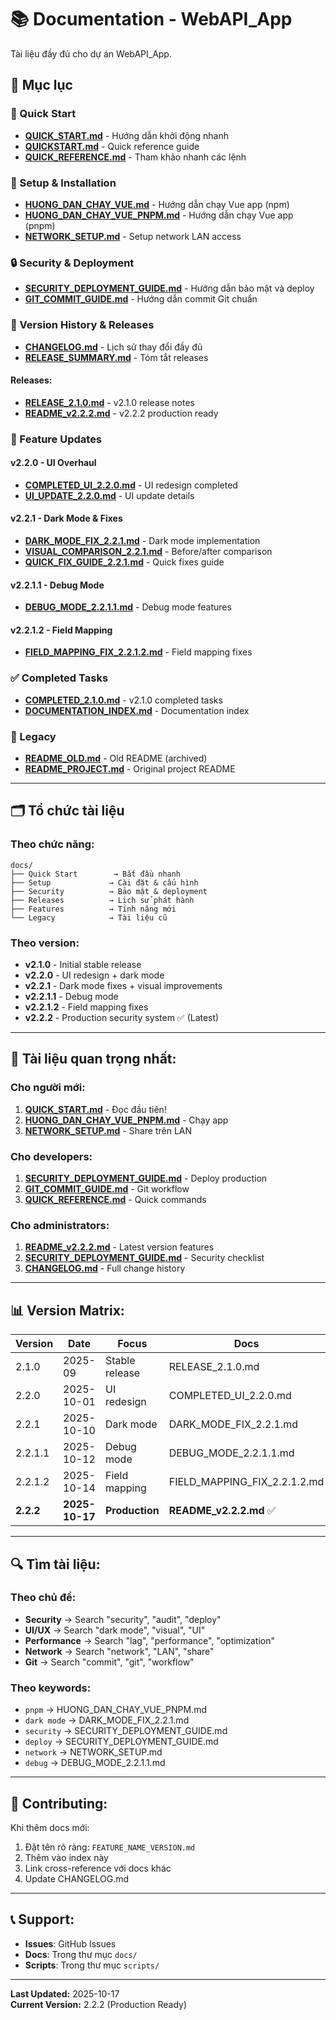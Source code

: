 # 📚 Documentation - WebAPI_App

Tài liệu đầy đủ cho dự án WebAPI_App.

## 📖 Mục lục

### 🚀 Quick Start

- **[QUICK_START.md](./QUICK_START.md)** - Hướng dẫn khởi động nhanh
- **[QUICKSTART.md](./QUICKSTART.md)** - Quick reference guide
- **[QUICK_REFERENCE.md](./QUICK_REFERENCE.md)** - Tham khảo nhanh các lệnh

### 🎯 Setup & Installation

- **[HUONG_DAN_CHAY_VUE.md](./HUONG_DAN_CHAY_VUE.md)** - Hướng dẫn chạy Vue app (npm)
- **[HUONG_DAN_CHAY_VUE_PNPM.md](./HUONG_DAN_CHAY_VUE_PNPM.md)** - Hướng dẫn chạy Vue app (pnpm)
- **[NETWORK_SETUP.md](./NETWORK_SETUP.md)** - Setup network LAN access

### 🔒 Security & Deployment

- **[SECURITY_DEPLOYMENT_GUIDE.md](./SECURITY_DEPLOYMENT_GUIDE.md)** - Hướng dẫn bảo mật và deploy
- **[GIT_COMMIT_GUIDE.md](./GIT_COMMIT_GUIDE.md)** - Hướng dẫn commit Git chuẩn

### 📝 Version History & Releases

- **[CHANGELOG.md](./CHANGELOG.md)** - Lịch sử thay đổi đầy đủ
- **[RELEASE_SUMMARY.md](./RELEASE_SUMMARY.md)** - Tóm tắt releases

#### Releases:

- **[RELEASE_2.1.0.md](./RELEASE_2.1.0.md)** - v2.1.0 release notes
- **[README_v2.2.2.md](./README_v2.2.2.md)** - v2.2.2 production ready

### 🎨 Feature Updates

#### v2.2.0 - UI Overhaul

- **[COMPLETED_UI_2.2.0.md](./COMPLETED_UI_2.2.0.md)** - UI redesign completed
- **[UI_UPDATE_2.2.0.md](./UI_UPDATE_2.2.0.md)** - UI update details

#### v2.2.1 - Dark Mode & Fixes

- **[DARK_MODE_FIX_2.2.1.md](./DARK_MODE_FIX_2.2.1.md)** - Dark mode implementation
- **[VISUAL_COMPARISON_2.2.1.md](./VISUAL_COMPARISON_2.2.1.md)** - Before/after comparison
- **[QUICK_FIX_GUIDE_2.2.1.md](./QUICK_FIX_GUIDE_2.2.1.md)** - Quick fixes guide

#### v2.2.1.1 - Debug Mode

- **[DEBUG_MODE_2.2.1.1.md](./DEBUG_MODE_2.2.1.1.md)** - Debug mode features

#### v2.2.1.2 - Field Mapping

- **[FIELD_MAPPING_FIX_2.2.1.2.md](./FIELD_MAPPING_FIX_2.2.1.2.md)** - Field mapping fixes

### ✅ Completed Tasks

- **[COMPLETED_2.1.0.md](./COMPLETED_2.1.0.md)** - v2.1.0 completed tasks
- **[DOCUMENTATION_INDEX.md](./DOCUMENTATION_INDEX.md)** - Documentation index

### 📜 Legacy

- **[README_OLD.md](./README_OLD.md)** - Old README (archived)
- **[README_PROJECT.md](./README_PROJECT.md)** - Original project README

---

## 🗂️ Tổ chức tài liệu

### Theo chức năng:

```
docs/
├── Quick Start        → Bắt đầu nhanh
├── Setup             → Cài đặt & cấu hình
├── Security          → Bảo mật & deployment
├── Releases          → Lịch sử phát hành
├── Features          → Tính năng mới
└── Legacy            → Tài liệu cũ
```

### Theo version:

- **v2.1.0** - Initial stable release
- **v2.2.0** - UI redesign + dark mode
- **v2.2.1** - Dark mode fixes + visual improvements
- **v2.2.1.1** - Debug mode
- **v2.2.1.2** - Field mapping fixes
- **v2.2.2** - Production security system ✅ (Latest)

---

## 🎯 Tài liệu quan trọng nhất:

### Cho người mới:

1. **[QUICK_START.md](./QUICK_START.md)** - Đọc đầu tiên!
2. **[HUONG_DAN_CHAY_VUE_PNPM.md](./HUONG_DAN_CHAY_VUE_PNPM.md)** - Chạy app
3. **[NETWORK_SETUP.md](./NETWORK_SETUP.md)** - Share trên LAN

### Cho developers:

1. **[SECURITY_DEPLOYMENT_GUIDE.md](./SECURITY_DEPLOYMENT_GUIDE.md)** - Deploy production
2. **[GIT_COMMIT_GUIDE.md](./GIT_COMMIT_GUIDE.md)** - Git workflow
3. **[QUICK_REFERENCE.md](./QUICK_REFERENCE.md)** - Quick commands

### Cho administrators:

1. **[README_v2.2.2.md](./README_v2.2.2.md)** - Latest version features
2. **[SECURITY_DEPLOYMENT_GUIDE.md](./SECURITY_DEPLOYMENT_GUIDE.md)** - Security checklist
3. **[CHANGELOG.md](./CHANGELOG.md)** - Full change history

---

## 📊 Version Matrix:

| Version | Date | Focus | Docs |
|---------|------|-------|------|
| 2.1.0 | 2025-09 | Stable release | RELEASE_2.1.0.md |
| 2.2.0 | 2025-10-01 | UI redesign | COMPLETED_UI_2.2.0.md |
| 2.2.1 | 2025-10-10 | Dark mode | DARK_MODE_FIX_2.2.1.md |
| 2.2.1.1 | 2025-10-12 | Debug mode | DEBUG_MODE_2.2.1.1.md |
| 2.2.1.2 | 2025-10-14 | Field mapping | FIELD_MAPPING_FIX_2.2.1.2.md |
| **2.2.2** | **2025-10-17** | **Production** | **README_v2.2.2.md** ✅ |

---

## 🔍 Tìm tài liệu:

### Theo chủ đề:

- **Security** → Search "security", "audit", "deploy"
- **UI/UX** → Search "dark mode", "visual", "UI"
- **Performance** → Search "lag", "performance", "optimization"
- **Network** → Search "network", "LAN", "share"
- **Git** → Search "commit", "git", "workflow"

### Theo keywords:

- `pnpm` → HUONG_DAN_CHAY_VUE_PNPM.md
- `dark mode` → DARK_MODE_FIX_2.2.1.md
- `security` → SECURITY_DEPLOYMENT_GUIDE.md
- `deploy` → SECURITY_DEPLOYMENT_GUIDE.md
- `network` → NETWORK_SETUP.md
- `debug` → DEBUG_MODE_2.2.1.1.md

---

## 📝 Contributing:

Khi thêm docs mới:

1. Đặt tên rõ ràng: `FEATURE_NAME_VERSION.md`
2. Thêm vào index này
3. Link cross-reference với docs khác
4. Update CHANGELOG.md

---

## 📞 Support:

- **Issues**: GitHub Issues
- **Docs**: Trong thư mục `docs/`
- **Scripts**: Trong thư mục `scripts/`

---

**Last Updated:** 2025-10-17  
**Current Version:** 2.2.2 (Production Ready)
